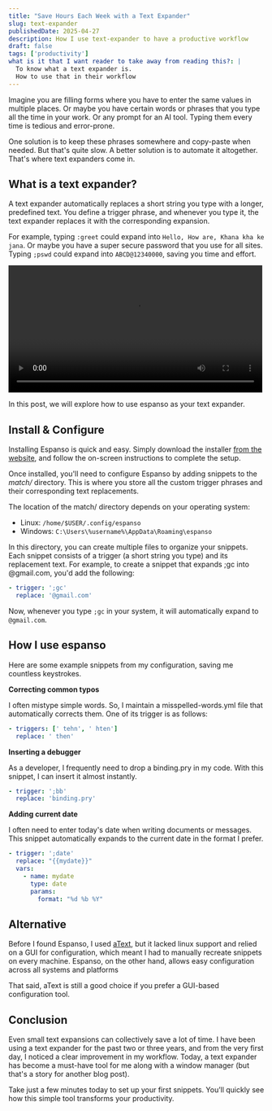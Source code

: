 ```yaml
---
title: "Save Hours Each Week with a Text Expander"
slug: text-expander
publishedDate: 2025-04-27
description: How I use text-expander to have a productive workflow
draft: false
tags: ['productivity']
what is it that I want reader to take away from reading this?: |
  To know what a text expander is.
  How to use that in their workflow
---
```


Imagine you are filling forms where you have to enter the same values in multiple places. Or maybe you have certain words or phrases that you type all the time in your work. Or any prompt for an AI tool. Typing them every time is tedious and error-prone.

One solution is to keep these phrases somewhere and copy-paste when needed. But that's quite slow. A better solution is to automate it altogether. That's where text expanders come in.

## What is a text expander?

A text expander automatically replaces a short string you type with a longer, predefined text. You define a trigger phrase, and whenever you type it, the text expander replaces it with the corresponding expansion.

For example, typing `:greet` could expand into `Hello, How are, Khana kha ke jana`. Or maybe you have a super secure password that you use for all sites. Typing `;pswd` could expand into `ABCD@12340000`, saving you time and effort.

<video controls autoplay loop width="500">
  <source src="https://res.cloudinary.com/dmtacem5p/video/upload/v1745756342/blog/2025/text-expand.mp4" type="video/mp4">
  Your browser does not support the video tag.
</video>

In this post, we will explore how to use espanso as your text expander.

## Install & Configure

Installing Espanso is quick and easy. Simply download the installer [from the website][install-page], and follow the on-screen instructions to complete the setup.

Once installed, you'll need to configure Espanso by adding snippets to the _match/_ directory. This is where you store all the custom trigger phrases and their corresponding text replacements.

The location of the match/ directory depends on your operating system:

- Linux:  `/home/$USER/.config/espanso`
- Windows: `C:\Users\%username%\AppData\Roaming\espanso`

In this directory, you can create multiple files to organize your snippets. Each snippet consists of a trigger (a short string you type) and its replacement text.
For example, to create a snippet that expands ;gc into @gmail.com, you'd add the following:

```yml
- trigger: ';gc'
  replace: '@gmail.com'
```
Now, whenever you type `;gc` in your system, it will automatically expand to `@gmail.com`.

## How I use espanso

Here are some example snippets from my configuration, saving me countless keystrokes.

**Correcting common typos**

I often mistype simple words. So, I maintain a misspelled-words.yml file that automatically corrects them. One of its trigger is as follows:

```yml
- triggers: [' tehn', ' hten']
  replace: ' then'
```

**Inserting a debugger**

As a developer, I frequently need to drop a binding.pry in my code. With this snippet, I can insert it almost instantly.

```yml
- trigger: ';bb'
  replace: 'binding.pry'
```

**Adding current date**

I often need to enter today's date when writing documents or messages. This snippet automatically expands to the current date in the format I prefer.

```yml
- trigger: ';date'
  replace: "{{mydate}}"
  vars:
    - name: mydate
      type: date
      params:
        format: "%d %b %Y"
```

## Alternative

Before I found Espanso, I used [aText][atext], but it lacked linux support and relied on a GUI for configuration, which meant I had to manually recreate snippets on every machine. Espanso, on the other hand, allows easy configuration across all systems and platforms

That said, aText is still a good choice if you prefer a GUI-based configuration tool.

## Conclusion

Even small text expansions can collectively save a lot of time. I have been using a text expander for the past two or three years, and from the very first day, I noticed a clear improvement in my workflow. Today, a text expander has become a must-have tool for me along with a window manager (but that's a story for another blog post).

Take just a few minutes today to set up your first snippets. You’ll quickly see how this simple tool transforms your productivity.

[install-page]:<https://espanso.org/install>
[configuration]:<https://espanso.org/docs/configuration/basics>
[atext]:<https://www.trankynam.com/atext>
